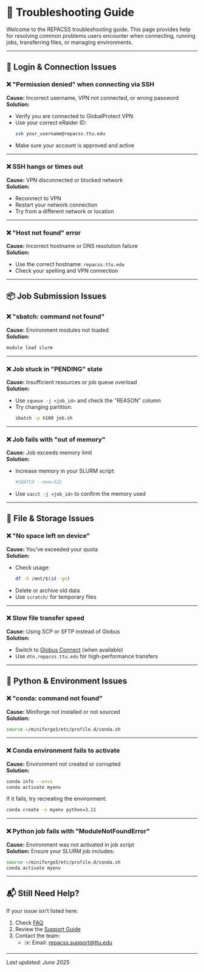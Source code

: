 # 🔧 Troubleshooting Guide

Welcome to the REPACSS troubleshooting guide. This page provides help for resolving common problems users encounter when connecting, running jobs, transferring files, or managing environments.

---

## 🔐 Login & Connection Issues

### ❌ "Permission denied" when connecting via SSH
**Cause:** Incorrect username, VPN not connected, or wrong password  
**Solution:**
- Verify you are connected to GlobalProtect VPN
- Use your correct eRaider ID:
  ```bash
  ssh your_username@repacss.ttu.edu
  ```
- Make sure your account is approved and active

---

### ❌ SSH hangs or times out
**Cause:** VPN disconnected or blocked network  
**Solution:**
- Reconnect to VPN
- Restart your network connection
- Try from a different network or location

---

### ❌ "Host not found" error  
**Cause:** Incorrect hostname or DNS resolution failure  
**Solution:**
- Use the correct hostname: `repacss.ttu.edu`
- Check your spelling and VPN connection

---

## 📦 Job Submission Issues

### ❌ "sbatch: command not found"
**Cause:** Environment modules not loaded  
**Solution:**
```bash
module load slurm
```

---

### ❌ Job stuck in "PENDING" state
**Cause:** Insufficient resources or job queue overload  
**Solution:**
- Use `squeue -j <job_id>` and check the "REASON" column
- Try changing partition:
  ```bash
  sbatch -p h100 job.sh
  ```

---

### ❌ Job fails with "out of memory"
**Cause:** Job exceeds memory limit  
**Solution:**
- Increase memory in your SLURM script:
  ```bash
  #SBATCH --mem=32G
  ```
- Use `sacct -j <job_id>` to confirm the memory used

---

## 💾 File & Storage Issues

### ❌ "No space left on device"
**Cause:** You’ve exceeded your quota  
**Solution:**
- Check usage:
  ```bash
  df -h /mnt/$(id -gn)
  ```
- Delete or archive old data
- Use `scratch/` for temporary files

---

### ❌ Slow file transfer speed
**Cause:** Using SCP or SFTP instead of Globus  
**Solution:**
- Switch to [Globus Connect](file-transfer.md) (when available)
- Use `dtn.repacss.ttu.edu` for high-performance transfers

---

## 🐍 Python & Environment Issues

### ❌ "conda: command not found"
**Cause:** Miniforge not installed or not sourced  
**Solution:**
```bash
source ~/miniforge3/etc/profile.d/conda.sh
```

---

### ❌ Conda environment fails to activate
**Cause:** Environment not created or corrupted  
**Solution:**
```bash
conda info --envs
conda activate myenv
```
If it fails, try recreating the environment:
```bash
conda create -n myenv python=3.11
```

---

### ❌ Python job fails with "ModuleNotFoundError"
**Cause:** Environment was not activated in job script  
**Solution:**
Ensure your SLURM job includes:
```bash
source ~/miniforge3/etc/profile.d/conda.sh
conda activate myenv
```

---

## 📬 Still Need Help?

If your issue isn’t listed here:

1. Check [FAQ](faq.md)
2. Review the [Support Guide](support.md)
3. Contact the team:
   - ✉️ Email: repacss.support@ttu.edu

---

_Last updated: June 2025_
